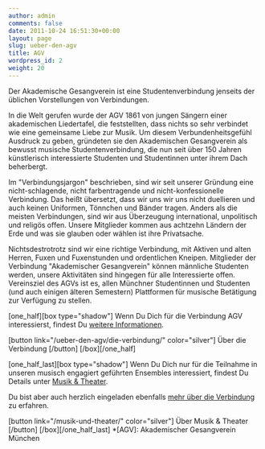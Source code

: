 ```yaml
---
author: admin
comments: false
date: 2011-10-24 16:51:30+00:00
layout: page
slug: ueber-den-agv
title: AGV
wordpress_id: 2
weight: 20
---
```


Der Akademische Gesangverein ist eine Studentenverbindung jenseits der üblichen Vorstellungen von Verbindungen.

In die Welt gerufen wurde der AGV 1861 von jungen Sängern einer akademischen Liedertafel, die feststellten, dass nichts so sehr verbindet wie eine gemeinsame Liebe zur Musik. Um diesem Verbundenheitsgefühl Ausdruck zu geben, gründeten sie den Akademischen Gesangverein als bewusst musische Studentenverbindung, die nun seit über 150 Jahren künstlerisch interessierte Studenten und Studentinnen unter ihrem Dach beherbergt.

Im "Verbindungsjargon" beschrieben, sind wir seit unserer Gründung eine nicht-schlagende, nicht farbentragende und nicht-konfessionelle Verbindung. Das heißt übersetzt, dass wir uns wir uns nicht duellieren und auch keinen Uniformen, Tönnchen und Bänder tragen. Anders als die meisten Verbindungen, sind wir aus Überzeugung international, unpolitisch und religös offen. Unsere Mitglieder kommen aus achtzehn Ländern der Erde und was sie glauben oder wählen ist ihre Privatsache.

Nichtsdestrotrotz sind wir eine richtige Verbindung, mit Aktiven und alten Herren, Fuxen und Fuxenstunden und ordentlichen Kneipen. Mitglieder der Verbindung "Akademischer Gesangverein" können männliche Studenten werden, unsere Aktivitäten sind hingegen für alle Interessierte offen. Vereinsziel des AGVs ist es, allen Münchner Studentinnen und Studenten (und auch einigen älteren Semestern) Plattformen für musische Betätigung zur Verfügung zu stellen.

[one_half][box type="shadow"]
Wenn Du Dich für die Verbindung AGV interessierst, findest Du [weitere Informationen](/ueber-den-agv/die-verbindung/).

[button link="/ueber-den-agv/die-verbindung/" color="silver"] Über die Verbindung [/button]
[/box][/one_half]

[one_half_last][box type="shadow"]
Wenn Du Dich nur für die Teilnahme in unseren musisch engagiert geführten Ensembles interessiert, findest Du Details unter [Musik & Theater](/musik-und-theater/).

Du bist aber auch herzlich eingeladen ebenfalls [mehr über die Verbindung](/ueber-den-agv/die-verbindung/) zu erfahren.

[button link="/musik-und-theater/" color="silver"] Über Musik & Theater [/button]
[/box][/one_half_last]
  *[AGV]: Akademischer Gesangverein München

